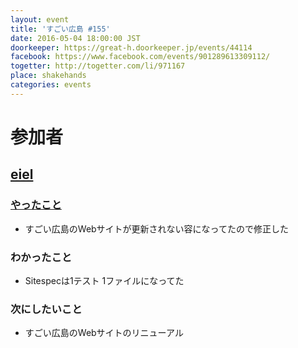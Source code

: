 ```yaml
---
layout: event
title: 'すごい広島 #155'
date: 2016-05-04 18:00:00 JST
doorkeeper: https://great-h.doorkeeper.jp/events/44114
facebook: https://www.facebook.com/events/901289613309112/
togetter: http://togetter.com/li/971167
place: shakehands
categories: events
---
```


# 参加者

## [eiel](http://eiel.info)

### [やったこと](https://github.com/great-h/great-h.github.io/issues/1801)

* すごい広島のWebサイトが更新されない容になってたので修正した

### わかったこと

* Sitespecは1テスト 1ファイルになってた

### 次にしたいこと

* すごい広島のWebサイトのリニューアル
